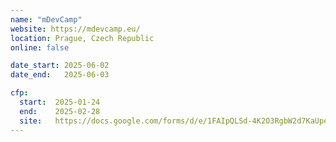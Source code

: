 ```yaml
---
name: "mDevCamp"
website: https://mdevcamp.eu/
location: Prague, Czech Republic
online: false

date_start: 2025-06-02
date_end:   2025-06-03

cfp:
  start:  2025-01-24
  end:    2025-02-28
  site:   https://docs.google.com/forms/d/e/1FAIpQLSd-4K2O3RgbW2d7KaUpe1aL1aWINMDuQgBAApF4Cfw-hgDdBQ/viewform
---
```

